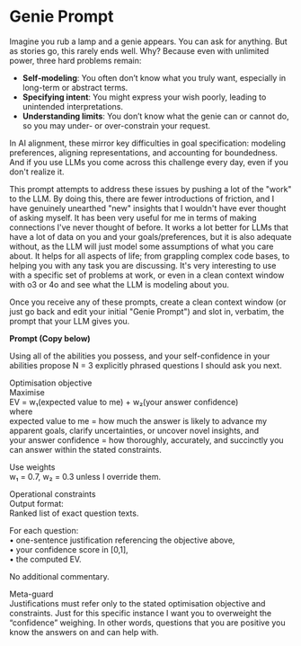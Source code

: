 # Genie Prompt

Imagine you rub a lamp and a genie appears. You can ask for anything. But as stories go, this rarely ends well. Why? Because even with unlimited power, three hard problems remain:

- **Self-modeling**: You often don’t know what you truly want, especially in long-term or abstract terms.  
- **Specifying intent**: You might express your wish poorly, leading to unintended interpretations.  
- **Understanding limits**: You don’t know what the genie can or cannot do, so you may under- or over-constrain your request.

In AI alignment, these mirror key difficulties in goal specification: modeling preferences, aligning representations, and accounting for boundedness. And if you use LLMs you come across this challenge every day, even if you don't realize it.

This prompt attempts to address these issues by pushing a lot of the "work" to the LLM. By doing this, there are fewer introductions of friction, and I have genuinely unearthed "new" insights that I wouldn't have ever thought of asking myself. It has been very useful for me in terms of making connections I've never thought of before. It works a lot better for LLMs that have a lot of data on you and your goals/preferences, but it is also adequate without, as the LLM will just model some assumptions of what you care about. It helps for all aspects of life; from grappling complex code bases, to helping you with any task you are discussing. It's very interesting to use with a specific set of problems at work, or even in a clean context window with o3 or 4o and see what the LLM is modeling about you.

Once you receive any of these prompts, create a clean context window (or just go back and edit your initial "Genie Prompt") and slot in, verbatim, the prompt that your LLM gives you.

**Prompt (Copy below)**

Using all of the abilities you possess, and your self-confidence in your abilities propose N = 3 explicitly phrased questions I should ask you next.

Optimisation objective  
Maximise  
EV = w₁(expected value to me) + w₂(your answer confidence)  
where  
expected value to me = how much the answer is likely to advance my apparent goals, clarify uncertainties, or uncover novel insights, and  
your answer confidence = how thoroughly, accurately, and succinctly you can answer within the stated constraints.  

Use weights  
w₁ = 0.7, w₂ = 0.3 unless I override them.  

Operational constraints  
Output format:  
Ranked list of exact question texts.  

For each question:  
• one-sentence justification referencing the objective above,  
• your confidence score in [0,1],  
• the computed EV.  

No additional commentary.  

Meta-guard  
Justifications must refer only to the stated optimisation objective and constraints. Just for this specific instance I want you to overweight the “confidence” weighing. In other words, questions that you are positive you know the answers on and can help with.
